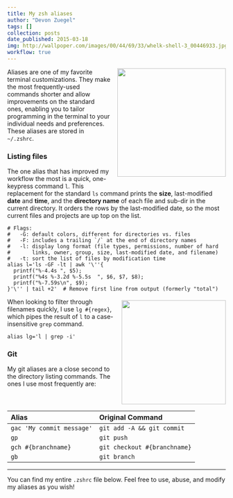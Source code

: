 ```yaml
---
title: My zsh aliases
author: "Devon Zuegel"
tags: []
collection: posts
date_published: 2015-03-18
img: http://wallpoper.com/images/00/44/69/33/whelk-shell-3_00446933.jpg
workflow: true
---
```


<img src='../assets/l-alias.png' width='250px' style='margin:0 0 15px 15px; float:right'>

Aliases are one of my favorite terminal customizations. They make the most frequently-used commands shorter and allow improvements on the standard ones, enabling you to tailor programming in the terminal to your individual needs and preferences. These aliases are stored in `~/.zshrc`.

### Listing files ###

The one alias that has improved my workflow the most is a quick, one-keypress command `l`. This replacement for the standard `ls` command prints the **size**, last-modified **date** and **time**, and the **directory name** of each file and sub-dir in the current directory. It orders the rows by the last-modified date, so the most current files and projects are up top on the list.

```shell
# Flags:
#   -G: default colors, different for directories vs. files
#   -F: includes a trailing `/` at the end of directory names
#   -l: display long format (file types, permissions, number of hard
#       links, owner, group, size, last-modified date, and filename)
#   -t: sort the list of files by modification time
alias l='ls -GF -lt | awk '\''{
  printf("%-4.4s ", $5);
  printf("%4s %-3.2d %-5.5s  ", $6, $7, $8);
  printf("%-7.59s\n", $9);   
}'\'' | tail +2'  # Remove first line from output (formerly "total")
```

<img src='../assets/lg-alias.png' width='240px' style='margin:5px 0 15px 15px; float:right'>

When looking to filter through filenames quickly, I use `lg #{regex}`, which pipes the result of `l` to a case-insensitive `grep` command.

```shell
alias lg='l | grep -i'
```

### Git  ###

My git aliases are a close second to the directory listing commands. The ones I use most frequently are:

| Alias                         | Original Command               |
| :---------------------------- | :----------------------------- |
| `gac 'My commit message'`     | `git add -A && git commit`     |
| `gp`                          | `git push`                     |
| `gch #{branchname}`           | `git checkout #{branchname}`   |
| `gb`                          | `git branch`                   |

---

You can find my entire `.zshrc` file below. Feel free to use, abuse, and modify my aliases as you wish!

<script src="https://gist.github.com/devonzuegel/6c1f260d5e9ff101e0df.js"></script>
